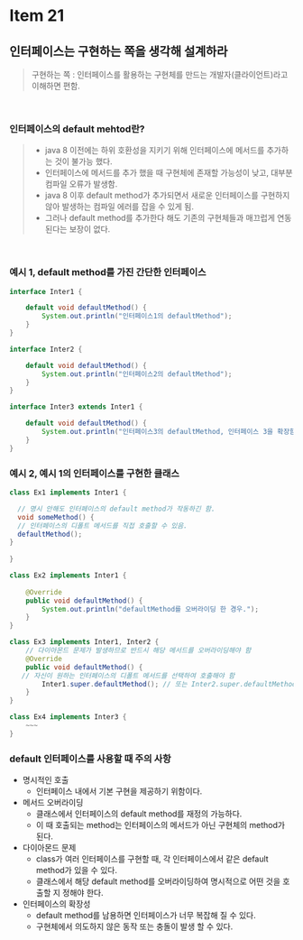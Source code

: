 # Item 21

## 인터페이스는 구현하는 쪽을 생각해 설계하라
> 구현하는 쪽 : 인터페이스를 활용하는 구현체를 만드는 개발자(클라이언트)라고 이해하면 편함.
<br>

### 인터페이스의 default mehtod란?
> - java 8 이전에는 하위 호환성을 지키기 위해 인터페이스에 메서드를 추가하는 것이 불가능 했다.
> - 인터페이스에 메서드를 추가 했을 때 구현체에 존재할 가능성이 낮고, 대부분 컴파일 오류가 발생함.
> - java 8 이후 default method가 추가되면서 새로운 인터페이스를 구현하지 않아 발생하는 컴파일 에러를 잡을 수 있게 됨.
> - 그러나 default method를 추가한다 해도 기존의 구현체들과 매끄럽게 연동된다는 보장이 없다.
<br>

### 예시 1, default method를 가진 간단한 인터페이스
```java
interface Inter1 {

	default void defaultMethod() {
		System.out.println("인터페이스1의 defaultMethod");
	}
}

interface Inter2 {

	default void defaultMethod() {
		System.out.println("인터페이스2의 defaultMethod");
	}
}

interface Inter3 extends Inter1 {

	default void defaultMethod() {
		System.out.println("인터페이스3의 defaultMethod, 인터페이스 3을 확장함.");
	}
}
```

### 예시 2, 예시 1의 인터페이스를 구현한 클래스
```java
class Ex1 implements Inter1 {

  // 명시 안해도 인터페이스의 default method가 작동하긴 함. 
  void someMethod() {
  // 인터페이스의 디폴트 메서드를 직접 호출할 수 있음.
  defaultMethod();
}
	
}

class Ex2 implements Inter1 {
	
	@Override
	public void defaultMethod() {
		System.out.println("defaultMethod를 오버라이딩 한 경우.");
	}
}

class Ex3 implements Inter1, Inter2 {
    // 다이아몬드 문제가 발생하므로 반드시 해당 메서드를 오버라이딩해야 함
    @Override
    public void defaultMethod() {
   // 자신이 원하는 인터페이스의 디폴트 메서드를 선택하여 호출해야 함
    	Inter1.super.defaultMethod(); // 또는 Inter2.super.defaultMethod();
    }
}

class Ex4 implements Inter3 {
    ~~~
}
```

### default 인터페이스를 사용할 때 주의 사항
- 명시적인 호출
  - 인터페이스 내에서 기본 구현을 제공하기 위함이다.
- 메서드 오버라이딩
  - 클래스에서 인터페이스의 default method를 재정의 가능하다.
  - 이 때 호출되는 method는 인터페이스의 메서드가 아닌 구현체의 method가 된다.  
- 다이아몬드 문제
  - class가 여러 인터페이스를 구현할 때, 각 인터페이스에서 같은 default method가 있을 수 있다.
  - 클래스에서 해당 default method를 오버라이딩하여 명시적으로 어떤 것을 호출할 지 정해야 한다. 
- 인터페이스의 확장성
  - default method를 남용하면 인터페이스가 너무 복잡해 질 수 있다.
  - 구현체에서 의도하지 않은 동작 또는 충돌이 발생 할 수 있다.
